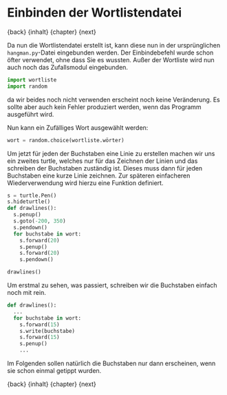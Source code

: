 # Einbinden der Wortlistendatei

{back} {inhalt} {chapter} {next}

Da nun die Wortlistendatei erstellt ist, kann diese nun in der ursprünglichen `hangman.py`-Datei eingebunden werden. Der Einbindebefehl wurde schon öfter verwendet, ohne dass Sie es wussten. Außer der Wortliste wird nun auch noch das Zufallsmodul eingebunden.

```python
import wortliste
import random
```

da wir beides noch nicht verwenden erscheint noch keine Veränderung. Es sollte aber auch kein Fehler produziert werden, wenn das Programm ausgeführt wird.

Nun kann ein Zufälliges Wort ausgewählt werden:

```python
wort = random.choice(wortliste.wörter)
```

Um jetzt für jeden der Buchstaben eine Linie zu erstellen machen wir uns ein zweites turtle, welches nur für das Zeichnen der Linien und das schreiben der Buchstaben zuständig ist. Dieses muss dann für jeden Buchstaben eine kurze Linie zeichnen. Zur späteren einfacheren Wiederverwendung wird hierzu eine Funktion definiert.

```python
s = turtle.Pen()
s.hideturtle()
def drawlines():
  s.penup()
  s.goto(-200, 350)
  s.pendown()
  for buchstabe in wort:
    s.forward(20)
    s.penup()
    s.forward(20)
    s.pendown()

drawlines()
```

Um erstmal zu sehen, was passiert, schreiben wir die Buchstaben einfach noch mit rein.

```python
def drawlines():
  ...
  for buchstabe in wort:
    s.forward(15)
    s.write(buchstabe)
    s.forward(15)
    s.penup()
    ...
```

Im Folgenden sollen natürlich die Buchstaben nur dann erscheinen, wenn sie schon einmal getippt wurden.

{back} {inhalt} {chapter} {next}
